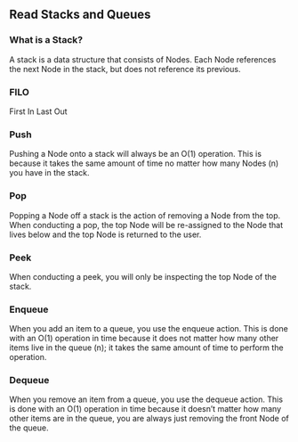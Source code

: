 ## Read Stacks and Queues

### What is a Stack?

A stack is a data structure that consists of Nodes. Each Node references the next Node in the stack, but does not reference its previous.

### FILO
First In Last Out

### Push 
Pushing a Node onto a stack will always be an O(1) operation. This is because it takes the same amount of time no matter how many Nodes (n) you 
have in the stack.

### Pop 
Popping a Node off a stack is the action of removing a Node from the top. When conducting a pop, the top Node will be re-assigned to the 
Node that lives below and the top Node is returned to the user.

### Peek 
When conducting a peek, you will only be inspecting the top Node of the stack.

### Enqueue
When you add an item to a queue, you use the enqueue action. This is done with an O(1) operation in time because it does not matter how many 
other items live in the queue (n); it takes the same amount of time to perform the operation.

### Dequeue 
When you remove an item from a queue, you use the dequeue action. This is done with an O(1) operation in time because it doesn’t matter how many other 
items are in the queue, you are always just removing the front Node of the queue.

